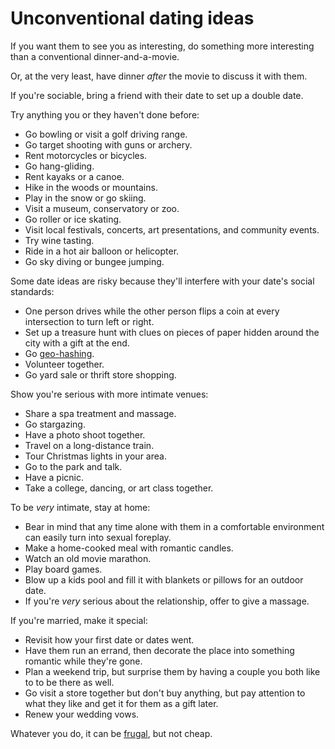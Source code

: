 
# Unconventional dating ideas

If you want them to see you as interesting, do something more interesting than a conventional dinner-and-a-movie.

Or, at the very least, have dinner *after* the movie to discuss it with them.

If you're sociable, bring a friend with their date to set up a double date.

Try anything you or they haven't done before:

- Go bowling or visit a golf driving range.
- Go target shooting with guns or archery.
- Rent motorcycles or bicycles.
- Go hang-gliding.
- Rent kayaks or a canoe.
- Hike in the woods or mountains.
- Play in the snow or go skiing.
- Visit a museum, conservatory or zoo.
- Go roller or ice skating.
- Visit local festivals, concerts, art presentations, and community events.
- Try wine tasting.
- Ride in a hot air balloon or helicopter.
- Go sky diving or bungee jumping.

Some date ideas are risky because they'll interfere with your date's social standards:

- One person drives while the other person flips a coin at every intersection to turn left or right.
- Set up a treasure hunt with clues on pieces of paper hidden around the city with a gift at the end.
- Go [geo-hashing](https://xkcd.com/426/).
- Volunteer together.
- Go yard sale or thrift store shopping.

Show you're serious with more intimate venues:

- Share a spa treatment and massage.
- Go stargazing.
- Have a photo shoot together.
- Travel on a long-distance train.
- Tour Christmas lights in your area.
- Go to the park and talk.
- Have a picnic.
- Take a college, dancing, or art class together.

To be *very* intimate, stay at home:

- Bear in mind that any time alone with them in a comfortable environment can easily turn into sexual foreplay.
- Make a home-cooked meal with romantic candles.
- Watch an old movie marathon.
- Play board games.
- Blow up a kids pool and fill it with blankets or pillows for an outdoor date.
- If you're *very* serious about the relationship, offer to give a massage.

If you're married, make it special:

- Revisit how your first date or dates went.
- Have them run an errand, then decorate the place into something romantic while they're gone.
- Plan a weekend trip, but surprise them by having a couple you both like to to be there as well.
- Go visit a store together but don't buy anything, but pay attention to what they like and get it for them as a gift later.
- Renew your wedding vows.

Whatever you do, it can be [frugal](money-4_spending.md), but not cheap.
